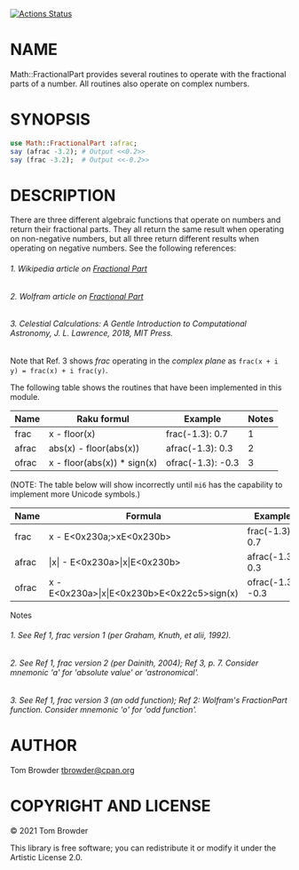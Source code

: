 [![Actions Status](https://github.com/tbrowder/Math-FractionalPart/workflows/test/badge.svg)](https://github.com/tbrowder/Math-FractionalPart/actions)

NAME
====

Math::FractionalPart provides several routines to operate with the fractional parts of a number. All routines also operate on complex numbers.

SYNOPSIS
========

```raku
use Math::FractionalPart :afrac;
say (afrac -3.2); # Output <<0.2>>
say (frac -3.2);  # Output <<-0.2>>
```

DESCRIPTION
===========

There are three different algebraic functions that operate on numbers and return their fractional parts. They all return the same result when operating on non-negative numbers, but all three return different results when operating on negative numbers. See the following references:

###### 1. Wikipedia article on [Fractional Part](https://en.m.wikipedia.org/wiki/Fractional_part)

###### 2. Wolfram article on [Fractional Part](https://mathworld.wolfram.com/FractionalPart.html)

###### 3. *Celestial Calculations: A Gentle Introduction to Computational Astronomy*, J. L. Lawrence, 2018, MIT Press.

Note that Ref. 3 shows *frac* operating in the *complex plane* as `frac(x + i y) = frac(x) + i frac(y)`.

The following table shows the routines that have been implemented in this module.

<table class="pod-table">
<thead><tr>
<th>Name</th> <th>Raku formul</th> <th>Example</th> <th>Notes</th>
</tr></thead>
<tbody>
<tr> <td>frac</td> <td>x - floor(x)</td> <td>frac(-1.3): 0.7</td> <td>1</td> </tr> <tr> <td>afrac</td> <td>abs(x) - floor(abs(x))</td> <td>afrac(-1.3): 0.3</td> <td>2</td> </tr> <tr> <td>ofrac</td> <td>x - floor(abs(x)) * sign(x)</td> <td>ofrac(-1.3): -0.3</td> <td>3</td> </tr>
</tbody>
</table>

(NOTE: The table below will show incorrectly until `mi6` has the capability to implement more Unicode symbols.)

<table class="pod-table">
<thead><tr>
<th>Name</th> <th>Formula</th> <th>Example</th> <th>Notes</th>
</tr></thead>
<tbody>
<tr> <td>frac</td> <td>x - E&lt;0x230a;&gt;xE&lt;0x230b&gt;</td> <td>frac(-1.3): 0.7</td> <td>1</td> </tr> <tr> <td>afrac</td> <td>|x| - E&lt;0x230a&gt;|x|E&lt;0x230b&gt;</td> <td>afrac(-1.3): 0.3</td> <td>2</td> </tr> <tr> <td>ofrac</td> <td>x - E&lt;0x230a&gt;|x|E&lt;0x230b&gt;E&lt;0x22c5&gt;sign(x)</td> <td>ofrac(-1.3): -0.3</td> <td>3</td> </tr>
</tbody>
</table>

Notes

###### 1. See Ref 1, *frac* version 1 (per Graham, Knuth, et alii, 1992).

###### 2. See Ref 1, *frac* version 2 (per Dainith, 2004); Ref 3, p. 7. Consider mnemonic 'a' for 'absolute value' or 'astronomical'.

###### 3. See Ref 1, *frac* version 3 (an *odd function*); Ref 2: Wolfram's *FractionPart* function. Consider mnemonic 'o' for 'odd function'.

AUTHOR
======

Tom Browder <tbrowder@cpan.org>

COPYRIGHT AND LICENSE
=====================

© 2021 Tom Browder

This library is free software; you can redistribute it or modify it under the Artistic License 2.0.

